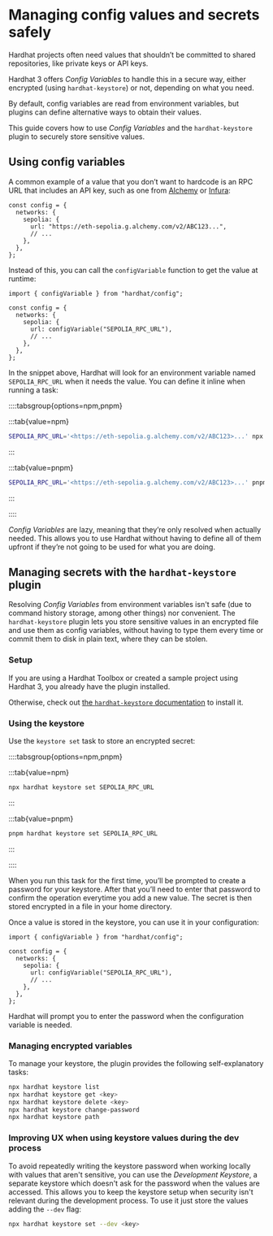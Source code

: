 # Managing config values and secrets safely

Hardhat projects often need values that shouldn’t be committed to shared repositories, like private keys or API keys.

Hardhat 3 offers _Config Variables_ to handle this in a secure way, either encrypted (using `hardhat-keystore`) or not, depending on what you need.

By default, config variables are read from environment variables, but plugins can define alternative ways to obtain their values.

This guide covers how to use _Config Variables_ and the `hardhat-keystore` plugin to securely store sensitive values.

## Using config variables

A common example of a value that you don’t want to hardcode is an RPC URL that includes an API key, such as one from [Alchemy](https://www.alchemy.com/) or [Infura](https://www.infura.io/):

```tsx
const config = {
  networks: {
    sepolia: {
      url: "https://eth-sepolia.g.alchemy.com/v2/ABC123...",
      // ...
    },
  },
};
```

Instead of this, you can call the `configVariable` function to get the value at runtime:

```tsx
import { configVariable } from "hardhat/config";

const config = {
  networks: {
    sepolia: {
      url: configVariable("SEPOLIA_RPC_URL"),
      // ...
    },
  },
};
```

In the snippet above, Hardhat will look for an environment variable named `SEPOLIA_RPC_URL` when it needs the value. You can define it inline when running a task:

::::tabsgroup{options=npm,pnpm}

:::tab{value=npm}

```bash
SEPOLIA_RPC_URL='<https://eth-sepolia.g.alchemy.com/v2/ABC123>...' npx hardhat run ./my-script.ts --network sepolia
```

:::

:::tab{value=pnpm}

```bash
SEPOLIA_RPC_URL='<https://eth-sepolia.g.alchemy.com/v2/ABC123>...' pnpm hardhat run ./my-script.ts --network sepolia
```

:::

::::

_Config Variables_ are lazy, meaning that they’re only resolved when actually needed. This allows you to use Hardhat without having to define all of them upfront if they’re not going to be used for what you are doing.

## Managing secrets with the `hardhat-keystore` plugin

Resolving _Config Variables_ from environment variables isn't safe (due to command history storage, among other things) nor convenient. The `hardhat-keystore` plugin lets you store sensitive values in an encrypted file and use them as config variables, without having to type them every time or commit them to disk in plain text, where they can be stolen.

### Setup

If you are using a Hardhat Toolbox or created a sample project using Hardhat 3, you already have the plugin installed.

Otherwise, check out [the `hardhat-keystore` documentation](../../plugins/nomicfoundation-hardhat-keystore.md) to install it.

### Using the keystore

Use the `keystore set` task to store an encrypted secret:

::::tabsgroup{options=npm,pnpm}

:::tab{value=npm}

```bash
npx hardhat keystore set SEPOLIA_RPC_URL
```

:::

:::tab{value=pnpm}

```bash
pnpm hardhat keystore set SEPOLIA_RPC_URL
```

:::

::::

When you run this task for the first time, you’ll be prompted to create a password for your keystore. After that you’ll need to enter that password to confirm the operation everytime you add a new value. The secret is then stored encrypted in a file in your home directory.

Once a value is stored in the keystore, you can use it in your configuration:

```tsx{6}
import { configVariable } from "hardhat/config";

const config = {
  networks: {
    sepolia: {
      url: configVariable("SEPOLIA_RPC_URL"),
      // ...
    },
  },
};
```

Hardhat will prompt you to enter the password when the configuration variable is needed.

### Managing encrypted variables

To manage your keystore, the plugin provides the following self-explanatory tasks:

```bash
npx hardhat keystore list
npx hardhat keystore get <key>
npx hardhat keystore delete <key>
npx hardhat keystore change-password
npx hardhat keystore path
```

### Improving UX when using keystore values during the dev process

To avoid repeatedly writing the keystore password when working locally with values that aren't sensitive, you can use the _Development Keystore_, a separate keystore which doesn't ask for the password when the values are accessed. This allows you to keep the keystore setup when security isn't relevant during the development process.
To use it just store the values adding the `--dev` flag:

```bash
npx hardhat keystore set --dev <key>
```

<!-- ## Combining environment and encrypted variables

The `hardhat-keystore` plugin extends how configuration variables are resolved, but it doesn’t replace their default behavior. Hardhat still looks for environment variables first, and only falls back to the keystore if the variable isn’t set in the environment. This makes it easy to mix and override values depending on your workflow.

One common use case is **overriding a keystore value with an environment variable**. For example, you might store a default value in the keystore but temporarily override it by setting an environment variable in your shell:

::::tabsgroup{options=npm,pnpm}

:::tab{value=npm}

```bash
SEPOLIA_RPC_URL='<https://eth-sepolia.g.alchemy.com/v2/ABC123>...' npx hardhat run ./my-script.ts --network sepolia
```

:::

:::tab{value=pnpm}

```bash
SEPOLIA_RPC_URL='<https://eth-sepolia.g.alchemy.com/v2/ABC123>...' pnpm hardhat run ./my-script.ts --network sepolia
```

:::

::::

This lets you test with a different provider without changing or deleting the encrypted value.

Another use case is **defining a variable exclusively through environment variables**, without using the keystore at all. This is useful in environments like CI runners. Since environment variables are always checked first, you don’t need to change anything in your config for this to work. -->
